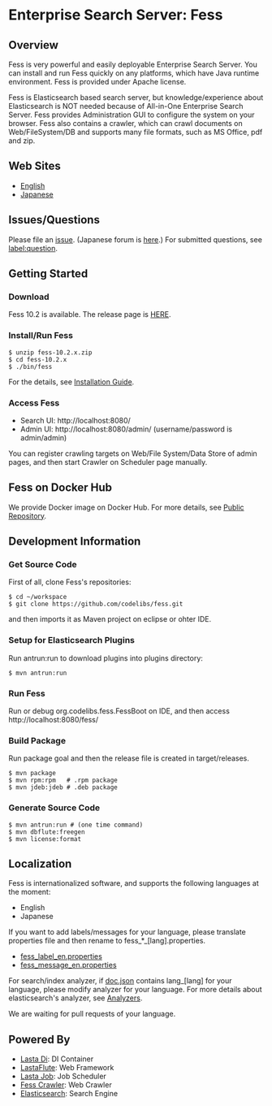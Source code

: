 Enterprise Search Server: Fess 
====

## Overview

Fess is very powerful and easily deployable Enterprise Search Server. You can install and run Fess quickly on any platforms, which have Java runtime environment. Fess is provided under Apache license.

Fess is Elasticsearch based search server, but knowledge/experience about Elasticsearch is NOT needed because of All-in-One Enterprise Search Server. Fess provides Administration GUI to configure the system on your browser. Fess also contains a crawler, which can crawl documents on Web/FileSystem/DB and supports many file formats, such as MS Office, pdf and zip.

## Web Sites

 - [English](http://fess.codelibs.org/)
 - [Japanese](http://fess.codelibs.org/ja/)

## Issues/Questions

Please file an [issue](https://github.com/codelibs/fess/issues "issue").
(Japanese forum is [here](https://github.com/codelibs/codelibs-ja-forum "here").)
For submitted questions, see [label:question](https://github.com/codelibs/fess/issues?q=label%3Aquestion%20 "label:question").

## Getting Started

### Download

Fess 10.2 is available.
The release page is [HERE](https://github.com/codelibs/fess/releases "download").

### Install/Run Fess

    $ unzip fess-10.2.x.zip
    $ cd fess-10.2.x
    $ ./bin/fess

For the details, see [Installation Guide](http://fess.codelibs.org/10.2/install/index.html).

### Access Fess

- Search UI: http://localhost:8080/
- Admin UI: http://localhost:8080/admin/ (username/password is admin/admin)

You can register crawling targets on Web/File System/Data Store of admin pages, and then start Crawler on Scheduler page manually.

## Fess on Docker Hub

We provide Docker image on Docker Hub. 
For more details, see [Public Repository](https://hub.docker.com/r/codelibs/fess/).

## Development Information

### Get Source Code

First of all, clone Fess's repositories:

    $ cd ~/workspace
    $ git clone https://github.com/codelibs/fess.git

and then imports it as Maven project on eclipse or ohter IDE.

### Setup for Elasticsearch Plugins

Run antrun:run to download plugins into plugins directory:

    $ mvn antrun:run

### Run Fess

Run or debug org.codelibs.fess.FessBoot on IDE, and then access http://localhost:8080/fess/

### Build Package

Run package goal and then the release file is created in target/releases.

    $ mvn package
    $ mvn rpm:rpm   # .rpm package
    $ mvn jdeb:jdeb # .deb package

### Generate Source Code

    $ mvn antrun:run # (one time command)
    $ mvn dbflute:freegen
    $ mvn license:format

## Localization

Fess is internationalized software, and supports the following languages at the moment:

* English
* Japanese

If you want to add labels/messages for your language, please translate properties file and then rename to fess\_*_[lang].properties.

* [fess_label_en.properties](https://github.com/codelibs/fess/blob/master/src/main/resources/fess_label_en.properties)
* [fess_message_en.properties](https://github.com/codelibs/fess/blob/master/src/main/resources/fess_message_en.properties)

For search/index analyzer, if [doc.json](https://github.com/codelibs/fess/blob/master/src/main/resources/fess_indices/fess/doc.json) contains lang\_[lang] for your language, please modify analyzer for your language. For more details about elasticsearch's analyzer, see [Analyzers](https://www.elastic.co/guide/en/elasticsearch/reference/current/analysis-analyzers.html).

We are waiting for pull requests of your language.

## Powered By

* [Lasta Di](https://github.com/lastaflute/lasta-di "Lasta Di"): DI Container
* [LastaFlute](https://github.com/lastaflute/lastaflute "LastaFlute"): Web Framework
* [Lasta Job](https://github.com/lastaflute/lasta-job "Lasta Job"): Job Scheduler
* [Fess Crawler](https://github.com/codelibs/fess-crawler "Fess Crawler"): Web Crawler
* [Elasticsearch](https://github.com/elastic/elasticsearch "Elasticsearch"): Search Engine

